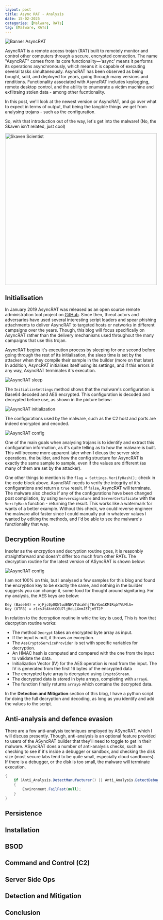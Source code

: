 ```yaml
---
layout: post
title: Async RAT - Analysis
date: 15-02-2025
categories: [Malware, RATs]
tag: [Malware, RATs]
---
```


![Banner AsyncRAT](assets/images/blogs/async-rat/Banner-async.png)

AsyncRAT is a remote access trojan (RAT) built to remotely monitor and control other computers through a secure, encrypted connection. The name "AsyncRAT" comes from its core functionality—'async' means it performs its operations asynchronously, which means it is capable of executing several tasks simultaneously. AsyncRAT has been observed as being bought, sold, and deployed for years, going through many versions and renditions. Functionality associated with AsyncRAT includes keylogging, remote desktop control, and the ability to enumerate a victim machine and exfiltraing stolen data - among other fucntionality.

In this post, we'll look at the newest version or AsyncRAT, and go over what to expect in terms of output, that being the tangible things we get from analysing trojans - such as the configuration.

So, with that introduction out of the way, let's get into the malware! (No, the Skaven isn't related, just cool)

<img src="assets/images/blogs/async-rat/skaven-scientist.png" alt="Skaven Scientist" width="500" height="500">

## Initialisation

In January 2019 AsyncRAT was released as an open source remote administration tool project on [GitHub](https://github.com/NYAN-x-CAT/AsyncRAT-C-Sharp). Since then, threat actors and adversaries have used several interesting script loaders and spear phishing attachments to deliver AsyncRAT to targeted hosts or networks in different campaigns over the years. Though, this blog will focus specifically on AsyncRAT rather than the delivery mechanisms used throughout the many campaigns that use this trojan.

AsyncRAT begins it's execution process by sleeping for one second before going through the rest of its initialisation, the sleep time is set by the attacker when they compile their sample in the builder (more on that later). In addition, AsyncRAT initialises itself using its settings, and if this errors in any way, AsyncRAT terminates it's execution.

![AsyncRAT sleep](assets/images/blogs/async-rat/sleep-time.png)

The `InitializeSettings` method shows that the malware's configuration is Base64 decoded and AES encrypted. This configuration is decoded and decrypted before use, as shown in the picture below:

![AsyncRAT initialization](assets/images/blogs/async-rat/init-settings.png)

The configurations used by the malware, such as the C2 host and ports are indeed encrypted and encoded.

![AsyncRAT config](assets/images/blogs/async-rat/async-config.png)

One of the main goals when analysing trojans is to identify and extract this configuration information, as it's quite telling as to how the malware is built. This will become more apparent later when I dicuss the server side operations, the builder, and how the config structure for AsyncRAT is exactly the same sample to sample, even if the values are different (as many of them are set by the attacker).

One other things to mention is the `flag = Settings.VerifyHash();` check in the code block above. AsyncRAT needs to verify the integrity of it's configurations and return a `true` result. If `false`, AsyncRAT will terminate. The malware also checks if any of the configurations have been changed post compilation, by using `Serversignature` and `ServerCertificate` with the `VerifyHash` function - returning the result. This works like a watermark for wants of a better example. Without this check, we could reverse engineer the malware allot faster since I could manually put in whatever values I wanted by editing the methods, and I'd be able to see the malware's functionality that way.

## Decryption Routine

Insofar as the encrpytion and decryption routine goes, it is reasonbly straightforward and doesn't differ too much from other RATs. The decryption routine for the latest version of ASyncRAT is shown below:

![AsyncRAT config](assets/images/blogs/async-rat/async-decrypt.png)

I am not 100% on this, but I analysed a few samples for this blog and found the encryption key to be exactly the same, and nothing in the builder suggests you can change it, some food for thought around signituring. For my analysis, the AES keys are below:

```
Key (Base64) = ejFjc0p0QWtudENHVTdsakhjTExYbm1KM1RqbTVUMlA=
Key (UTF8) = z1csJtAkntCGU7ljHcLLXnmJ3Tjm5T2P

```

In relation to the decryption routine in whic the key is used, This is how that decrpytion routine works:

* The method `Decrypt` takes an encrypted byte array as input.
* If the input is null, it throws an exception.
* The `AesCryptoServiceProvider` is set with specific variables for decryption.
* An HMAC hash is computed and compared with the one from the input to validate the data.
* Initialization Vector (IV) for the AES operation is read from the input. The IV is generated from the first 16 bytes of the encrypted data
* The encrypted byte array is decrypted using `CryptoStream`.
* The decrypted data is stored in byte arrays, completing with `array6`.
* The function finally returns `array6` which contains the decrypted data.

In the **Detection and Mitigation** section of this blog, I have a python script for doing the full decryption and decoding, as long as you identify and add the values to the script.

## Anti-analysis and defence evasion

There are a few anti-analysis techniques employed by ASyncRAT, which I will discuss presently. Though, anti-analysis is an optional feature provided to users of the ASyncRAT builder that they'll need to toggle to get in their malware. ASyncRAT does a number of anti-analysis checks, such as checking to see if it's inside a debugger or sandbox, and checking the disk size (most secure labs tend to be quite small, especially cloud sandboxes). If there is a debugger, or the disk is too small, the malware will terminate execution.

```cs
{
	if (Anti_Analysis.DetectManufacturer() || Anti_Analysis.DetectDebugger() || Anti_Analysis.DetectSandboxie() || Anti_Analysis.IsSmallDisk() || Anti_Analysis.IsXP())
	{
		Environment.FailFast(null);
	}
}
```

## Persistence

## Installation

## BSOD

## Command and Control (C2)

## Server Side Ops

## Detection and Mitigation

## Conclusion



